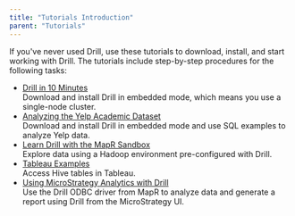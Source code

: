 ```yaml
---
title: "Tutorials Introduction"
parent: "Tutorials"
---
```

If you've never used Drill, use these tutorials to download, install, and start working with Drill. The tutorials include step-by-step procedures for the following tasks:

* [Drill in 10 Minutes]({{site.baseurl}}/docs/drill-in-10-minutes)  
  Download and install Drill in embedded mode, which means you use a single-node cluster.  
* [Analyzing the Yelp Academic Dataset]({{site.baseurl}}/drill/docs/analyzing-the-yelp-academic-dataset)  
  Download and install Drill in embedded mode and use SQL examples to analyze Yelp data.  
* [Learn Drill with the MapR Sandbox]({{site.baseurl}}/docs/about-the-mapr-sandbox)  
  Explore data using a Hadoop environment pre-configured with Drill.  
* [Tableau Examples]({{site.baseurl}}/docs/tableau-examples)  
  Access Hive tables in Tableau.  
* [Using MicroStrategy Analytics with Drill]({{site.baseurl}}/docs/using-microstrategy-analytics-with-drill/)  
  Use the Drill ODBC driver from MapR to analyze data and generate a report using Drill from the MicroStrategy UI.

